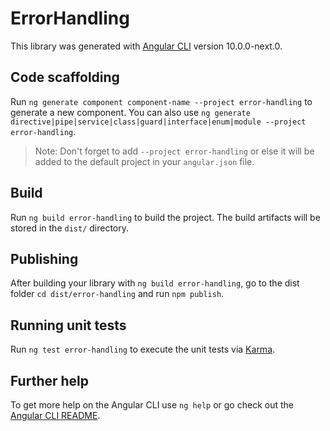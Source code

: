 # ErrorHandling

This library was generated with [Angular CLI](https://github.com/angular/angular-cli) version 10.0.0-next.0.

## Code scaffolding

Run `ng generate component component-name --project error-handling` to generate a new component. You can also use `ng generate directive|pipe|service|class|guard|interface|enum|module --project error-handling`.
> Note: Don't forget to add `--project error-handling` or else it will be added to the default project in your `angular.json` file. 

## Build

Run `ng build error-handling` to build the project. The build artifacts will be stored in the `dist/` directory.

## Publishing

After building your library with `ng build error-handling`, go to the dist folder `cd dist/error-handling` and run `npm publish`.

## Running unit tests

Run `ng test error-handling` to execute the unit tests via [Karma](https://karma-runner.github.io).

## Further help

To get more help on the Angular CLI use `ng help` or go check out the [Angular CLI README](https://github.com/angular/angular-cli/blob/master/README.md).
